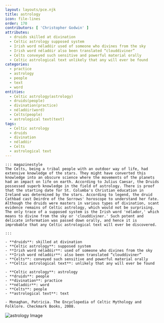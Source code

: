 ```yaml
---
layout: layouts/pce.njk
title: astrology
icon: file-lines
order: 170
contributors: [ 'Christopher Godwin' ]
attributes:
  - druids skilled at divination
  - Celtic astrology supposed system
  - Irish word néladóir used of someone who divines from the sky
  - Irish word néladóir also been translated “clouddiviner”
  - Celts conveyed such sensitive and powerful material orally
  - Celtic astrological text unlikely that any will ever be found
categories:
  - practice
  - astrology
  - people
  - text
  - word
entities:
  - Celtic astrology(astrology)
  - druids(people)
  - divination(practice)
  - néladóir(word)
  - Celts(people)
  - astrological text(text)
tags:
  - Celtic astrology
  - druids
  - divination
  - néladóir
  - Celts
  - astrological text
---
```

``` tab [group1:Info]
::: magazinestyle
The Celts, being a tribal people with an outdoor way of life, had extensive knowledge of the stars. They might have converted this knowledge into an obscure science where the movements of the planets had an impact on life on earth. According to Julius Caesar, the Druids possessed superb knowledge in the field of astrology. There is proof that the starting date for St. Columba's Christian education in Ireland was determined by the stars. According to legend, the druid Cathbad cast Deirdre of the Sorrows' horoscope to understand her fate. Although the druids were masters in various types of divination, scant evidence remains of Celtic astrology, which would not be surprising. The only trace of a supposed system is the Irish word 'nélador,' which means to divine from the sky or 'clouddiviner.' Such potent and delicate information was passed down orally, and hence it is improbable that any Celtic astrological text will ever be discovered.

:::
```
``` tab [group1:Attributes]
- **druids**: skilled at divination
- **Celtic astrology**: supposed system
- **Irish word néladóir**: used of someone who divines from the sky
- **Irish word néladóir**: also been translated “clouddiviner”
- **Celts**: conveyed such sensitive and powerful material orally
- **Celtic astrological text**: unlikely that any will ever be found
```
``` tab [group1:Entities]
- **Celtic astrology**: astrology
- **druids**: people
- **divination**: practice
- **néladóir**: word
- **Celts**: people
- **astrological text**: text
```
``` tab [group1:Sources]
- Monaghan, Patricia. The Encyclopedia of Celtic Mythology and Folklore. Checkmark Books, 2008.
```
![astrology Image](https://upload.wikimedia.org/wikipedia/commons/thumb/f/fa/Astrological_Chart_--_New_Millennium.svg/1200px-Astrological_Chart_--_New_Millennium.svg.png)
